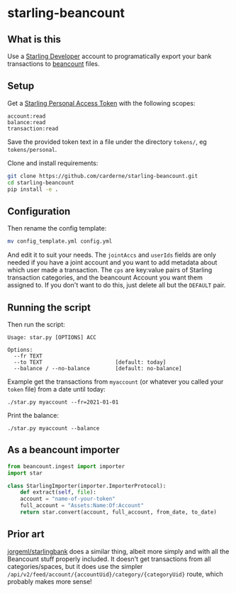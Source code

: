 # starling-beancount
## What is this
Use a [Starling Developer](https://developer.starlingbank.com/get-started) account to programatically export your bank transactions to [beancount](https://beancount.github.io/) files.

## Setup
Get a [Starling Personal Access Token](https://developer.starlingbank.com/personal/token) with the following scopes:
```
account:read
balance:read
transaction:read
```

Save the provided token text in a file under the directory `tokens/`, eg `tokens/personal`.

Clone and install requirements:
```bash
git clone https://github.com/carderne/starling-beancount.git
cd starling-beancount
pip install -e .
```

## Configuration
Then rename the config template:
```bash
mv config_template.yml config.yml
```

And edit it to suit your needs.
The `jointAccs` and `userIds` fields are only needed if you have a joint account and you want to add metadata about which user made a transaction.
The `cps` are key:value pairs of Starling transaction categories, and the beancount Account you want them assigned to.
If you don't want to do this, just delete all but the `DEFAULT` pair.

## Running the script

Then run the script:
```
Usage: star.py [OPTIONS] ACC

Options:
  --fr TEXT
  --to TEXT                       [default: today]
  --balance / --no-balance        [default: no-balance]
```

Example get the transactions from `myaccount` (or whatever you called your `token` file) from a date until today:
```
./star.py myaccount --fr=2021-01-01
```

Print the balance:
```
./star.py myaccount --balance
```

## As a beancount importer
```python
from beancount.ingest import importer
import star

class StarlingImporter(importer.ImporterProtocol):
    def extract(self, file):
    account = "name-of-your-token"
    full_account = "Assets:Name:Of:Account"
    return star.convert(account, full_account, from_date, to_date)
```

## Prior art
[jorgeml/starlingbank](https://github.com/jorgeml/starlingbank) does a similar thing, albeit more simply and with all the Beancount stuff properly included. It doesn't get transactions from all categories/spaces, but it does use the simpler `/api/v2/feed/account/{accountUid}/category/{categoryUid}` route, which probably makes more sense!
